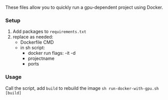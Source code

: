 These files allow you to quickly run a gpu-dependent project using Docker.

### Setup
1. Add packages to `requirements.txt`
2. replace as needed:
    - Dockerfile CMD
    - in sh script:
      - docker run flags: -it -d
      - projectname
      - ports

### Usage
Call the script, add `build` to rebuild the image
`sh run-docker-with-gpu.sh [build]`
